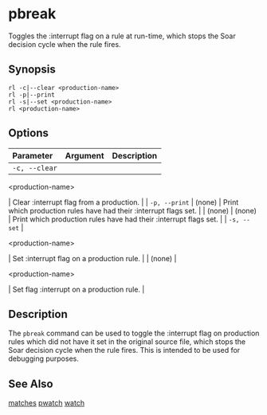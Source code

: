 # pbreak #

Toggles the :interrupt flag on a rule at run-time, which stops the Soar decision cycle when the rule fires.

## Synopsis ##

```
rl -c|--clear <production-name>
rl -p|--print
rl -s|--set <production-name>
rl <production-name>
```

## Options ##

| **Parameter** | **Argument** | **Description** |
|:--------------|:-------------|:----------------|
| `-c, --clear` | 

&lt;production-name&gt;

 | Clear :interrupt flag from a production. |
| `-p, --print` | (none)       | Print which production rules have had their :interrupt flags set. |
|  (none)       | (none)       | Print which production rules have had their :interrupt flags set. |
| `-s, --set`   | 

&lt;production-name&gt;

 | Set :interrupt flag on a production rule. |
| (none)        | 

&lt;production-name&gt;

 | Set flag :interrupt on a production rule. |

## Description ##

The `pbreak` command can be used to toggle the :interrupt flag on production rules which did not have it set in the original source file, which stops the Soar decision cycle when the rule fires. This is intended to be used for debugging purposes.

## See Also ##

[matches](cmd_matches.md) [pwatch](cmd_pwatch.md) [watch](cmd_watch.md)